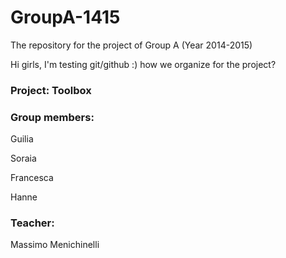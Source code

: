 GroupA-1415
===========

The repository for the project of Group A (Year 2014-2015)

Hi girls, I'm testing git/github :) how we organize for the project? 


<h3>Project: Toolbox</h3>

<h3>Group members:</h3>
<p>Guilia</p>
<p>Soraia</p>
<p>Francesca</p>
<p>Hanne</p>

<h3>Teacher:</h3>
Massimo Menichinelli



